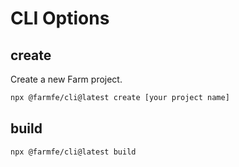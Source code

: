 # CLI Options
## create
Create a new Farm project.

```bash
npx @farmfe/cli@latest create [your project name]
```

## build

```bash
npx @farmfe/cli@latest build
```